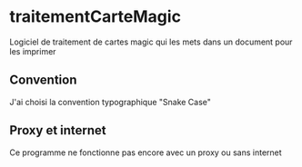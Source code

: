 # traitementCarteMagic
Logiciel de traitement de cartes magic qui les mets dans un document pour les imprimer

## Convention

J'ai choisi la convention typographique "Snake Case"

## Proxy et internet

Ce programme ne fonctionne pas encore avec un proxy ou sans internet


